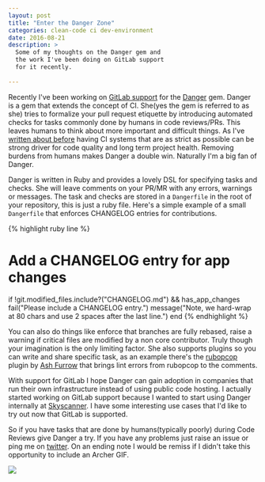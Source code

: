 ```yaml
---
layout: post
title: "Enter the Danger Zone"
categories: clean-code ci dev-environment
date: 2016-08-21
description: >
  Some of my thoughts on the Danger gem and
  the work I've been doing on GitLab support 
  for it recently.
 
---
```


Recently I've been working on [GitLab support](https://github.com/danger/danger/pull/229) for the [Danger](http://danger.systems/) gem. Danger is a gem that extends the concept of CI. She(yes the gem is referred to as she) tries to formalize your pull request etiquette by introducing automated checks for tasks commonly done by humans in code reviews/PRs. This leaves humans to think about more important and difficult things. As I've [written about before](https://hugotunius.se/2015/11/09/cleaner-code-with-strictness.html) having CI systems that are as strict as possible can be strong driver for code quality and long term project health. Removing burdens from humans makes Danger a double win. Naturally I'm a big fan of Danger.

Danger is written in Ruby and provides a lovely DSL for specifying tasks and checks. She will leave comments on your PR/MR with any errors, warnings or messages. The task and checks are stored in a `Dangerfile` in the root of your repository, this is just a ruby file. Here's a simple example of a small `Dangerfile` that enforces CHANGELOG entries for contributions.

{% highlight ruby line %}
# Add a CHANGELOG entry for app changes
if !git.modified_files.include?("CHANGELOG.md") && has_app_changes
  fail("Please include a CHANGELOG entry.")
  message("Note, we hard-wrap at 80 chars and use 2 spaces after the last line.")
end
{% endhighlight %}

You can also do things like enforce that branches are fully rebased, raise a warning if critical files are modified by a non core contributor. Truly though your imagination is the only limiting factor. She also supports plugins so you can write and share specific task, as an example there's the [rubopcop](https://github.com/ashfurrow/danger-rubocop) plugin by [Ash Furrow](https://ashfurrow.com/) that brings lint errors from rubopcop to the comments.

With support for GitLab I hope Danger can gain adoption in companies that run their own infrastructure instead of using public code hosting. I actually started working on GitLab support because I wanted to start using Danger internally at [Skyscanner](http://codevoyagers.com/). I have some interesting use cases that I'd like to try out now that GitLab is supported.

So if you have tasks that are done by humans(typically poorly) during Code Reviews give Danger a try. If you have any problems just raise an issue or ping me on [twitter](https://twitter.com/k0nserv). On an ending note I would be remiss if I didn't take this opportunity to include an Archer GIF.

![](http://media3.giphy.com/media/hWoDtMnsUYdVu/giphy.gif)